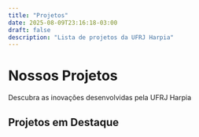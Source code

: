 ```yaml
---
title: "Projetos"
date: 2025-08-09T23:16:18-03:00
draft: false
description: "Lista de projetos da UFRJ Harpia"
---
```


<div class="page-header">
<h1>Nossos Projetos</h1>
<p>Descubra as inovações desenvolvidas pela UFRJ Harpia</p>
</div>

<div class="container">
<h2 class="section-title">Projetos em Destaque</h2>

<!-- A grade para os cartões de projetos. O ID é o alvo do JavaScript. -->
<div class="projects-grid" id="projects-grid-container">
<!-- Os cards dos projetos serão inseridos aqui pelo JavaScript -->
</div>
</div>

